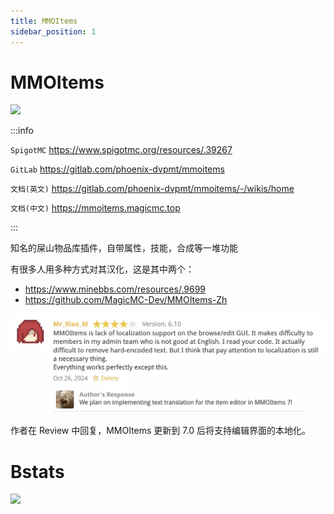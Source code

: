 ```yaml
---
title: MMOItems
sidebar_position: 1
---
```


# MMOItems

![](_images/mmoitems.png)

:::info

`SpigotMC` https://www.spigotmc.org/resources/.39267

`GitLab` https://gitlab.com/phoenix-dvpmt/mmoitems

`文档(英文)` https://gitlab.com/phoenix-dvpmt/mmoitems/-/wikis/home

`文档(中文)` https://mmoitems.magicmc.top

:::

知名的屎山物品库插件，自带属性，技能，合成等一堆功能

有很多人用多种方式对其汉化，这是其中两个：

- https://www.minebbs.com/resources/.9699
- https://github.com/MagicMC-Dev/MMOItems-Zh

![](_images/mmoitems_2.webp)

作者在 Review 中回复，MMOItems 更新到 7.0 后将支持编辑界面的本地化。

# Bstats

[![](https://bstats.org/signatures/bukkit/MMOItems.svg)](https://bstats.org/plugin/bukkit/MMOItems/2074)
